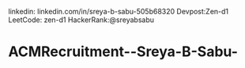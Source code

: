 linkedin: linkedin.com/in/sreya-b-sabu-505b68320
Devpost:Zen-d1 
LeetCode: zen-d1 
HackerRank:@sreyabsabu
 # ACMRecruitment--Sreya-B-Sabu-
